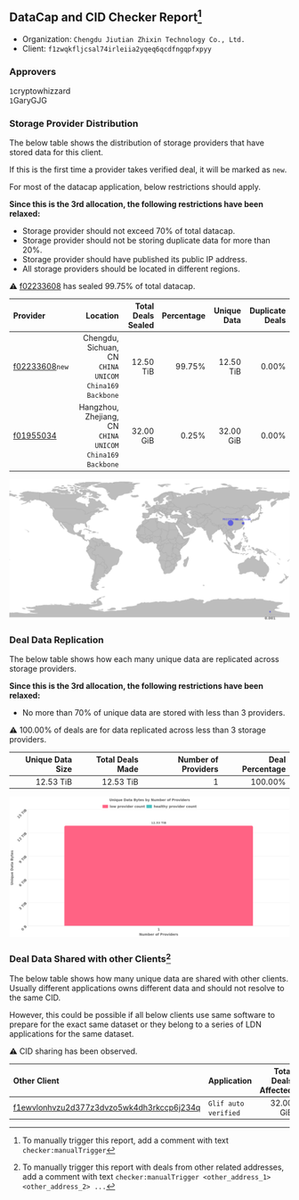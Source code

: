 ## DataCap and CID Checker Report[^1]
 - Organization: `Chengdu Jiutian Zhixin Technology Co., Ltd.`
 - Client: `f1zwqkfljcsal74irleiia2yqeq6qcdfngqpfxpyy`
### Approvers
`1`cryptowhizzard<br/>`1`GaryGJG

### Storage Provider Distribution
The below table shows the distribution of storage providers that have stored data for this client.

If this is the first time a provider takes verified deal, it will be marked as `new`.

For most of the datacap application, below restrictions should apply.

**Since this is the 3rd allocation, the following restrictions have been relaxed:**
 - Storage provider should not exceed 70% of total datacap.
 - Storage provider should not be storing duplicate data for more than 20%.
 - Storage provider should have published its public IP address.
 - All storage providers should be located in different regions.

⚠️ [f02233608](https://filfox.info/en/address/f02233608) has sealed 99.75% of total datacap.

| Provider                                                    |                                                    Location | Total Deals Sealed | Percentage | Unique Data | Duplicate Deals |
| :---------------------------------------------------------- | ----------------------------------------------------------: | -----------------: | ---------: | ----------: | --------------: |
| [f02233608](https://filfox.info/en/address/f02233608)`new`  |   Chengdu, Sichuan, CN<br/>`CHINA UNICOM China169 Backbone` |          12.50 TiB |     99.75% |   12.50 TiB |           0.00% |
| [f01955034](https://filfox.info/en/address/f01955034)       | Hangzhou, Zhejiang, CN<br/>`CHINA UNICOM China169 Backbone` |          32.00 GiB |      0.25% |   32.00 GiB |           0.00% |

<img src="https://raw.githubusercontent.com/data-preservation-programs/filplus-checker-assets/main/filecoin-project/filecoin-plus-large-datasets/issues/1517/1689757546665.png"/>

### Deal Data Replication
The below table shows how each many unique data are replicated across storage providers.


**Since this is the 3rd allocation, the following restrictions have been relaxed:**
- No more than 70% of unique data are stored with less than 3 providers.

⚠️ 100.00% of deals are for data replicated across less than 3 storage providers.

| Unique Data Size | Total Deals Made | Number of Providers | Deal Percentage |
| ---------------: | ---------------: | ------------------: | --------------: |
|        12.53 TiB |        12.53 TiB |                   1 |         100.00% |

<img src="https://raw.githubusercontent.com/data-preservation-programs/filplus-checker-assets/main/filecoin-project/filecoin-plus-large-datasets/issues/1517/1689757548022.png"/>

### Deal Data Shared with other Clients[^3]
The below table shows how many unique data are shared with other clients.
Usually different applications owns different data and should not resolve to the same CID.

However, this could be possible if all below clients use same software to prepare for the exact same dataset or they belong to a series of LDN applications for the same dataset.

⚠️ CID sharing has been observed.

| Other Client                                                                                                          | Application          | Total Deals Affected | Unique CIDs | Approvers |
| :-------------------------------------------------------------------------------------------------------------------- | :------------------- | -------------------: | ----------: | :-------- |
| [f1ewvlonhvzu2d377z3dvzo5wk4dh3rkccp6j234q](https://filfox.info/en/address/f1ewvlonhvzu2d377z3dvzo5wk4dh3rkccp6j234q) | `Glif auto verified` |            32.00 GiB |           1 | Unknown   |

[^1]: To manually trigger this report, add a comment with text `checker:manualTrigger`

[^2]: Deals from those addresses are combined into this report as they are specified with `checker:manualTrigger`

[^3]: To manually trigger this report with deals from other related addresses, add a comment with text `checker:manualTrigger <other_address_1> <other_address_2> ...`
